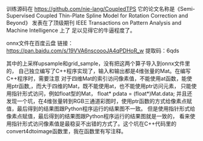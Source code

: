 训练源码在 https://github.com/nie-lang/CoupledTPS 
它的论文名称是《Semi-Supervised Coupled Thin-Plate Spline Model for Rotation Correction and Beyond》
发表在了顶级期刊 IEEE Transactions on Pattern Analysis and Machine Intelligence 上了
足以见得它的牛逼程度了。

onnx文件在百度云盘 链接：https://pan.baidu.com/s/19VVA6nscoooJA4qPDHoR_w 
提取码：6qds

其中的上采样upsample和grid_sample，没有把这两个算子导入到onnx文件里的，
自己独立编写了C++程序实现了，输入和输出都是4维张量的Mat。在编写C++程序时，需要注意
对于四维Mat的索引访问像素值，不能使用at函数，能使用ptr函数,，而大于四维的Mat，既不能使用at，也不能使用ptr访问元素，
只能使用指针形式访问，例如float型的Mat， float* pdata = (float*)Mat.data;
并且还发现一个坑，在4维张量转到RGB三通道彩图时，使用ptr函数的方式给像素点赋值，最后得到的结果图跟Python程序运行的结果图不一致。
但是使用指针形式给像素点赋值，最后得到的结果图跟Python程序运行的结果图就是一致的，
看来使用指针形式访问像素值是最稳妥不出错的方式了。这个坑在C++代码里的convert4dtoimage函数里，我在函数里有写注释。
